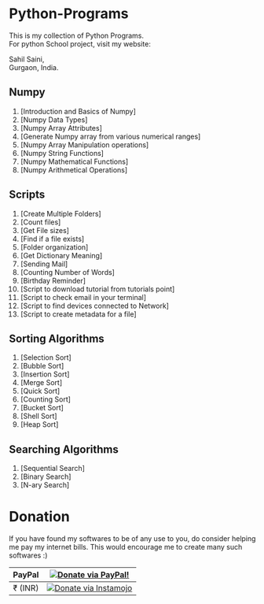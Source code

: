 # Python-Programs


This is my collection of Python Programs.<br />
For python School project, visit my website:<br />


Sahil Saini,<br />
Gurgaon, India.<br />

## Numpy
1. [Introduction and Basics of Numpy]
2. [Numpy Data Types]
3. [Numpy Array Attributes]
4. [Generate Numpy array from various numerical ranges]
5. [Numpy Array Manipulation operations]
6. [Numpy String Functions]
7. [Numpy Mathematical Functions]
8. [Numpy Arithmetical Operations]

## Scripts

1. [Create Multiple Folders]
2. [Count files]
3. [Get File sizes]
4. [Find if a file exists]
5. [Folder organization]
6. [Get Dictionary Meaning]
7. [Sending Mail]
8. [Counting Number of Words]
9. [Birthday Reminder]
10. [Script to download tutorial from tutorials point]
11. [Script to check email in your terminal]
12. [Script to find devices connected to Network]
13. [Script to create metadata for a file]


## Sorting Algorithms

1. [Selection Sort]
2. [Bubble Sort]
3. [Insertion Sort]
4. [Merge Sort]
5. [Quick Sort]
6. [Counting Sort]
7. [Bucket Sort]
8. [Shell Sort]
9. [Heap Sort]

## Searching Algorithms

1. [Sequential Search]
2. [Binary Search]
3. [N-ary Search]

# Donation

If you have found my softwares to be of any use to you, do consider helping me pay my internet bills. This would encourage me to create many such softwares :)

| PayPal | <a href="https://paypal.me/sahilsaini12" target="_blank"><img src="https://www.paypalobjects.com/webstatic/mktg/logo/AM_mc_vs_dc_ae.jpg" alt="Donate via PayPal!" title="Donate via PayPal!" /></a> |
|:-------------------------------------------:|:-------------------------------------------------------------:|
| ₹ (INR)  | <a href="https://www.instamojo.com/@sahilsaini12/" target="_blank"><img src="https://www.soldermall.com/images/pic-online-payment.jpg" alt="Donate via Instamojo" title="Donate via instamojo" /></a> |
